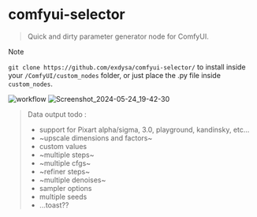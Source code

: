 # comfyui-selector
 
> Quick and dirty parameter generator node for ComfyUI.
>
 
> [!Note]
>  ```git clone https://github.com/exdysa/comfyui-selector/``` to install inside your `/ComfyUI/custom_nodes` folder, or just place the .py file inside `custom_nodes`.

![workflow](https://github.com/exdysa/comfyui-selector/assets/91800957/e4c24da8-afb4-47f5-85f5-e9d5712ffb0a)
![Screenshot_2024-05-24_19-42-30](https://github.com/exdysa/comfyui-selector/assets/91800957/613b0f3d-4cc1-4fdb-aea4-815c998aaf0d)

> 
> Data output todo :
> - support for Pixart alpha/sigma, 3.0, playground, kandinsky, etc...
> - ~upscale dimensions and factors~
> - custom values
> - ~multiple steps~
> - ~multiple cfgs~
> - ~refiner steps~
> - ~multiple denoises~
> - sampler options
> - multiple seeds
> - ...toast??

